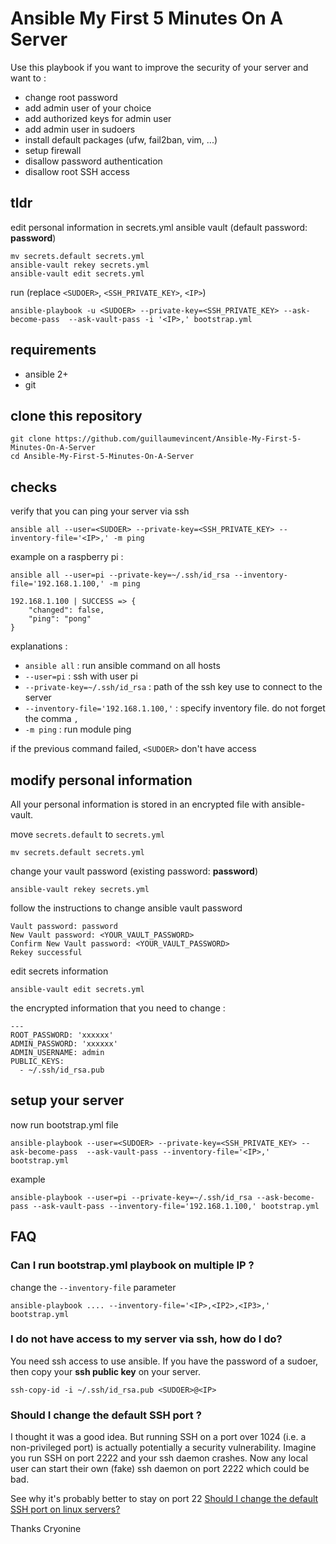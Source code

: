 # Ansible My First 5 Minutes On A Server

Use this playbook if you want to improve the security of your server and want to :

  - change root password
  - add admin user of your choice
  - add authorized keys for admin user
  - add admin user in sudoers
  - install default packages (ufw, fail2ban, vim, ...)
  - setup firewall
  - disallow password authentication
  - disallow root SSH access


## tldr

edit personal information in secrets.yml ansible vault (default password: **password**)

    mv secrets.default secrets.yml
    ansible-vault rekey secrets.yml
    ansible-vault edit secrets.yml

run (replace `<SUDOER>`, `<SSH_PRIVATE_KEY>`, `<IP>`)

    ansible-playbook -u <SUDOER> --private-key=<SSH_PRIVATE_KEY> --ask-become-pass  --ask-vault-pass -i '<IP>,' bootstrap.yml


## requirements

  - ansible 2+
  - git

## clone this repository

    git clone https://github.com/guillaumevincent/Ansible-My-First-5-Minutes-On-A-Server
    cd Ansible-My-First-5-Minutes-On-A-Server

## checks

verify that you can ping your server via ssh

    ansible all --user=<SUDOER> --private-key=<SSH_PRIVATE_KEY> --inventory-file='<IP>,' -m ping

example on a raspberry pi :

    ansible all --user=pi --private-key=~/.ssh/id_rsa --inventory-file='192.168.1.100,' -m ping

    192.168.1.100 | SUCCESS => {
        "changed": false,
        "ping": "pong"
    }

explanations :

  - `ansible all` : run ansible command on all hosts
  - `--user=pi` : ssh with user pi
  - `--private-key=~/.ssh/id_rsa` : path of the ssh key use to connect to the server
  - `--inventory-file='192.168.1.100,'` : specify inventory file. do not forget the comma `,`
  - `-m ping` : run module ping

if the previous command failed, `<SUDOER>` don't have access

## modify personal information

All your personal information is stored in an encrypted file with ansible-vault.

move `secrets.default` to `secrets.yml`

    mv secrets.default secrets.yml

change your vault password (existing password: **password**)

    ansible-vault rekey secrets.yml

follow the instructions to change ansible vault password

    Vault password: password
    New Vault password: <YOUR_VAULT_PASSWORD>
    Confirm New Vault password: <YOUR_VAULT_PASSWORD>
    Rekey successful

edit secrets information

    ansible-vault edit secrets.yml

the encrypted information that you need to change :

    ---
    ROOT_PASSWORD: 'xxxxxx'
    ADMIN_PASSWORD: 'xxxxxx'
    ADMIN_USERNAME: admin
    PUBLIC_KEYS:
      - ~/.ssh/id_rsa.pub


## setup your server

now run bootstrap.yml file

    ansible-playbook --user=<SUDOER> --private-key=<SSH_PRIVATE_KEY> --ask-become-pass  --ask-vault-pass --inventory-file='<IP>,' bootstrap.yml

example

    ansible-playbook --user=pi --private-key=~/.ssh/id_rsa --ask-become-pass --ask-vault-pass --inventory-file='192.168.1.100,' bootstrap.yml


## FAQ

### Can I run bootstrap.yml playbook on multiple IP ?

change the `--inventory-file` parameter

    ansible-playbook .... --inventory-file='<IP>,<IP2>,<IP3>,' bootstrap.yml

### I do not have access to my server via ssh, how do I do?

You need ssh access to use ansible. If you have the password of a sudoer, then copy your **ssh public key** on your server.

    ssh-copy-id -i ~/.ssh/id_rsa.pub <SUDOER>@<IP>

### Should I change the default SSH port ?

I thought it was a good idea. But running SSH on a port over 1024 (i.e. a non-privileged port) is actually potentially a security vulnerability.
Imagine you run SSH on port 2222 and your ssh daemon crashes. Now any local user can start their own (fake) ssh daemon on port 2222 which could be bad.

See why it's probably better to stay on port 22 [Should I change the default SSH port on linux servers?](http://security.stackexchange.com/a/32311/26203)

Thanks Cryonine